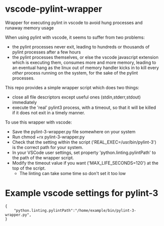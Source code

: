# vscode-pylint-wrapper
Wrapper for executing pylint in vscode to avoid hung processes and runaway memory usage

When using pylint with vscode, it seems to suffer from two problems:

   - the pylint processes never exit, leading to hundreds or thousands of pylint processes after a few hours
   - the pylint processes themselves, or else the vscode javascript extension which is executing them, consumes more and more memory, leading to an eventual hang as the linux out of memory handler kicks in to kill every *other* process running on the system, for the sake of the pylint processes.
   
This repo provides a simple wrapper script which does two things:
  - close all file descriptors except useful ones (stdin,stderr,stdout) immediately
  - execute the 'real' pylint3 process, with a timeout, so that it will be killed if it does not exit in a timely manner.

To use this wrapper with vscode:

  - Save the pylint-3-wrapper.py file somewhere on your system
  - Run chmod +rx pylint-3-wrapper.py
  - Check that the setting within the script ('REAL_EXEC=/usr/bin/pylint-3') is the correct path for your system.
  - In your VSCode user settings, set property 'python.linting.pylintPath' to the path of the wrapper script.
  - Modify the timeout value if you want ('MAX_LIFE_SECONDS=120') at the top of the script.
    - The linting can take some time so don't set it too low
  
 
# Example vscode settings for pylint-3
    { 
        "python.linting.pylintPath":"/home/example/bin/pylint-3-wrapper.py",
    }
